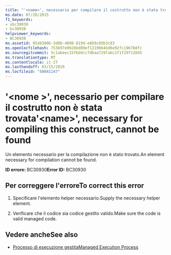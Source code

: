 ```yaml
---
title: "'<name>', necessario per compilare il costrutto non è stata trovata"
ms.date: 07/20/2015
f1_keywords:
- vbc30930
- bc30930
helpviewer_keywords:
- BC30930
ms.assetid: 95d8380b-3d08-4898-819d-e8b9c85b3c83
ms.openlocfilehash: 753b97e9928bd89ef1219664bd6e92fc1967b8fc
ms.sourcegitcommit: 5c1abeec15fbddcc7dbaa729fabc1f1f29f12045
ms.translationtype: MT
ms.contentlocale: it-IT
ms.lasthandoff: 03/15/2019
ms.locfileid: "58041147"
---
```

# <a name="name-necessary-for-compiling-this-construct-cannot-be-found"></a><span data-ttu-id="c77f6-102">'\<nome >', necessario per compilare il costrutto non è stata trovata</span><span class="sxs-lookup"><span data-stu-id="c77f6-102">'\<name>', necessary for compiling this construct, cannot be found</span></span>
<span data-ttu-id="c77f6-103">Un elemento necessario per la compilazione non è stato trovato.</span><span class="sxs-lookup"><span data-stu-id="c77f6-103">An element necessary for compilation cannot be found.</span></span>  
  
 <span data-ttu-id="c77f6-104">**ID errore:** BC30930</span><span class="sxs-lookup"><span data-stu-id="c77f6-104">**Error ID:** BC30930</span></span>  
  
## <a name="to-correct-this-error"></a><span data-ttu-id="c77f6-105">Per correggere l'errore</span><span class="sxs-lookup"><span data-stu-id="c77f6-105">To correct this error</span></span>  
  
1.  <span data-ttu-id="c77f6-106">Specificare l'elemento helper necessario.</span><span class="sxs-lookup"><span data-stu-id="c77f6-106">Supply the necessary helper element.</span></span>  
  
2.  <span data-ttu-id="c77f6-107">Verificare che il codice sia codice gestito valido.</span><span class="sxs-lookup"><span data-stu-id="c77f6-107">Make sure the code is valid managed code.</span></span>  
  
## <a name="see-also"></a><span data-ttu-id="c77f6-108">Vedere anche</span><span class="sxs-lookup"><span data-stu-id="c77f6-108">See also</span></span>

- [<span data-ttu-id="c77f6-109">Processo di esecuzione gestita</span><span class="sxs-lookup"><span data-stu-id="c77f6-109">Managed Execution Process</span></span>](../../standard/managed-execution-process.md)
